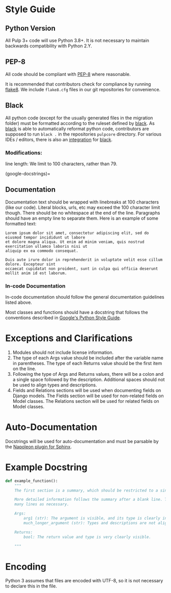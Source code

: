 # Style Guide

## Python Version

All Pulp 3+ code will use Python 3.8+. It is not necessary to maintain backwards compatibility with
Python 2.Y.

## PEP-8

All code should be compliant with [PEP-8] where reasonable.

It is recommended that contributors check for compliance by running [flake8]. We include
`flake8.cfg` files in our git repositories for convenience.

## Black

All python code (except for the usually generated files in the migration folder) must be formatted
according to the ruleset defined by [black]. As [black] is able to automatically reformat python code,
contributors are supposed to run `black .` in the repositories `pulpcore` directory. For various
IDEs / editors, there is also an [integration] for [black].

### Modifications:

line length: We limit to 100 characters, rather than 79.

(google-docstrings)=

## Documentation

Documentation text should be wrapped with linebreaks at 100 characters (like our code). Literal
blocks, urls, etc may exceed the 100 character limit though. There should be no whitespace at the
end of the line. Paragraphs should have an empty line to separate them. Here is an example of some
formatted text:

```
Lorem ipsum dolor sit amet, consectetur adipiscing elit, sed do eiusmod tempor incididunt ut labore
et dolore magna aliqua. Ut enim ad minim veniam, quis nostrud exercitation ullamco laboris nisi ut
aliquip ex ea commodo consequat.

Duis aute irure dolor in reprehenderit in voluptate velit esse cillum dolore. Excepteur sint
occaecat cupidatat non proident, sunt in culpa qui officia deserunt mollit anim id est laborum.
```

### In-code Documentation

In-code documentation should follow the general documentation guidelines listed above.

Most classes and functions should have a docstring that follows the conventions described in
[Google's Python Style Guide](https://google.github.io/styleguide/pyguide.html?showone=Comments#Comments).

# Exceptions and Clarifications

1. Modules should not include license information.
2. The type of each Args value should be included after the variable name in parentheses. The type
   of each Returns value should be the first item on the line.
3. Following the type of Args and Returns values, there will be a colon and a single space followed
   by the description. Additional spaces should not be used to align types and descriptions.
4. Fields and Relations sections will be used when documenting fields on Django models. The Fields
   section will be used for non-related fields on Model classes. The Relations section will be used
   for related fields on Model classes.

# Auto-Documentation

Docstrings will be used for auto-documentation and must be parsable by the
[Napoleon plugin for Sphinx](http://www.sphinx-doc.org/en/stable/ext/napoleon.html).

# Example Docstring

```python
def example_function():
    """
    The first section is a summary, which should be restricted to a single line.

    More detailed information follows the summary after a blank line. This section can be as
    many lines as necessary.

    Args:
        arg1 (str): The argument is visible, and its type is clearly indicated.
        much_longer_argument (str): Types and descriptions are not aligned.

    Returns:
        bool: The return value and type is very clearly visible.

    """
```

# Encoding

Python 3 assumes that files are encoded with UTF-8, so it is not necessary to declare this in the
file.

[black]: https://github.com/psf/black
[flake8]: http://flake8.pycqa.org/en/latest/
[integration]: https://github.com/psf/black#editor-integration
[pep-8]: https://www.python.org/dev/peps/pep-0008
